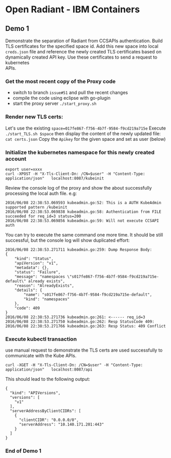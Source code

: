 # Open Radiant - IBM Containers

## Demo 1
Demonstrate the separation of Radiant from CCSAPIs authentication. Build TLS
certificates for the specified space id. Add this new space into local
`creds.json` file and reference the newly created TLS certificates based on
dynamically created API key. Use these certificates to send a request to kubernetes  
APIs.

### Get the most recent copy of the Proxy code
 * switch to branch `issue#51` and pull the recent changes
 * compile the code using eclipse with go-plugin
 * start the proxy server `./start_proxy.sh`

### Render new TLS certs:
Let's use the existing `space=017fe867-f756-4b7f-9584-f9cd219a715e`
Execute  `./start_TLS.sh $space` then display the content of the newly updated file:
`cat certs.json`
Copy the `Apikey` for the given space and set as user (below)


### Initialize the kubernetes namespace for this newly created account
```
export user=xxxx
curl -XPOST -H "X-Tls-Client-Dn: /CN=$user" -H "Content-Type: application/json"   localhost:8087/kubeinit
```
Review the console log of the proxy and show the about successfully processing
the local auth file. e.g:
```
2016/06/08 22:38:53.069593 kubeadmin.go:52: This is a AUTH KubeAdmin supported pattern /kubeinit
2016/06/08 22:38:53.069838 kubeadmin.go:58: Authentication from FILE succeeded for req_id=3 status=200
2016/06/08 22:38:53.069856 kubeadmin.go:59: Will not execute CCSAPI auth
```
You can try to execute the same command one more time. It should be still successful,
but the console log will show duplicated effort:
```
2016/06/08 22:38:53.271711 kubeadmin.go:259: Dump Response Body:
{
	"kind": "Status",
	"apiVersion": "v1",
	"metadata": {},
	"status": "Failure",
	"message": "namespaces \"s017fe867-f756-4b7f-9584-f9cd219a715e-default\" already exists",
	"reason": "AlreadyExists",
	"details": {
		"name": "s017fe867-f756-4b7f-9584-f9cd219a715e-default",
		"kind": "namespaces"
	},
	"code": 409
}
2016/06/08 22:38:53.271736 kubeadmin.go:261: <------ req_id=3
2016/06/08 22:38:53.271750 kubeadmin.go:262: Resp StatusCode 409:
2016/06/08 22:38:53.271766 kubeadmin.go:263: Resp Status: 409 Conflict
```
### Execute kubectl transaction
use manual request to demonstrate the TLS certs are used successfully to communicate
with the Kube APIs.


```
curl -XGET -H "X-Tls-Client-Dn: /CN=$user" -H "Content-Type: application/json"   localhost:8087/api
```
This should lead to the following output:
```
{
  "kind": "APIVersions",
  "versions": [
    "v1"
  ],
  "serverAddressByClientCIDRs": [
    {
      "clientCIDR": "0.0.0.0/0",
      "serverAddress": "10.140.171.201:443"
    }
  ]
}
```
### End of Demo 1
